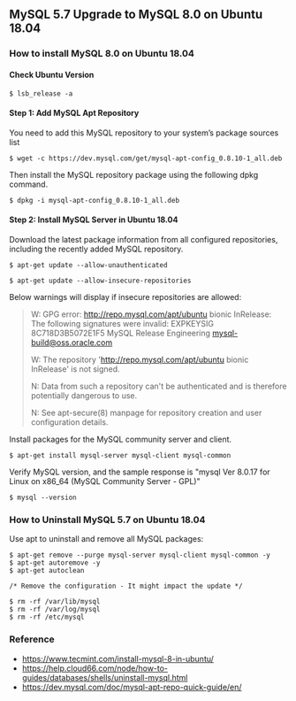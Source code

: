 ## MySQL 5.7 Upgrade to MySQL 8.0 on Ubuntu 18.04

### How to install MySQL 8.0 on Ubuntu 18.04

#### Check Ubuntu Version

```
$ lsb_release -a
```

#### Step 1: Add MySQL Apt Repository

You need to add this MySQL repository to your system’s package sources list
```
$ wget -c https://dev.mysql.com/get/mysql-apt-config_0.8.10-1_all.deb
```

Then install the MySQL repository package using the following dpkg command.
```
$ dpkg -i mysql-apt-config_0.8.10-1_all.deb
```

#### Step 2: Install MySQL Server in Ubuntu 18.04

Download the latest package information from all configured repositories, including the recently added MySQL repository.

```
$ apt-get update --allow-unauthenticated
```

```
$ apt-get update --allow-insecure-repositories
```

Below warnings will display if insecure repositories are allowed:

> W: GPG error: http://repo.mysql.com/apt/ubuntu bionic InRelease: The following signatures were invalid: EXPKEYSIG 8C718D3B5072E1F5 MySQL Release Engineering <mysql-build@oss.oracle.com>
>
> W: The repository 'http://repo.mysql.com/apt/ubuntu bionic InRelease' is not signed.
>
> N: Data from such a repository can't be authenticated and is therefore potentially dangerous to use.
>
> N: See apt-secure(8) manpage for repository creation and user configuration details.

Install packages for the MySQL community server and client.

```
$ apt-get install mysql-server mysql-client mysql-common
```

Verify MySQL version, and the sample response is "mysql  Ver 8.0.17 for Linux on x86_64 (MySQL Community Server - GPL)"

```
$ mysql --version
```

### How to Uninstall MySQL 5.7 on Ubuntu 18.04

Use apt to uninstall and remove all MySQL packages:
```
$ apt-get remove --purge mysql-server mysql-client mysql-common -y
$ apt-get autoremove -y
$ apt-get autoclean

/* Remove the configuration - It might impact the update */

$ rm -rf /var/lib/mysql
$ rm -rf /var/log/mysql
$ rm -rf /etc/mysql
```

### Reference

* https://www.tecmint.com/install-mysql-8-in-ubuntu/
* https://help.cloud66.com/node/how-to-guides/databases/shells/uninstall-mysql.html
* https://dev.mysql.com/doc/mysql-apt-repo-quick-guide/en/
